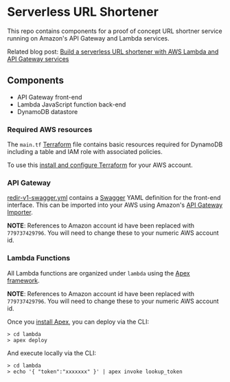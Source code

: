 # Serverless URL Shortener

This repo contains components for a proof of concept URL shortner service running on Amazon's API Gateway and Lambda services.

Related blog post: [Build a serverless URL shortener with AWS Lambda and API Gateway services](http://www.davekonopka.com/2016/serverless-aws-lambda-api-gateway.html)

## Components

* API Gateway front-end
* Lambda JavaScript function back-end
* DynamoDB datastore

### Required AWS resources

The `main.tf` [Terraform](https://www.terraform.io/) file contains basic resources required for DynamoDB including a table and IAM role with associated policies.

To use this [install and configure Terraform](https://www.terraform.io/intro/getting-started/install.html) for your AWS account.

### API Gateway

[redir-v1-swagger.yml](redir-v1-swagger.yml) contains a [Swagger](http://swagger.io/getting-started/) YAML definition for the front-end interface. This can be imported into your AWS using Amazon's [API Gateway Importer](https://github.com/awslabs/aws-apigateway-importer).

**NOTE**: References to Amazon account id have been replaced with `779737429796`. You will need to change these to your numeric AWS account id.

### Lambda Functions

All Lambda functions are organized under `lambda` using the [Apex framework](http://apex.run/).

**NOTE**: References to Amazon account id have been replaced with `779737429796`. You will need to change these to your numeric AWS account id.

Once you [install Apex](http://apex.run/#installation), you can deploy via the CLI:

```
> cd lambda
> apex deploy
```

And execute locally via the CLI:

```
> cd lambda
> echo '{ "token":"xxxxxxx" }' | apex invoke lookup_token
```
